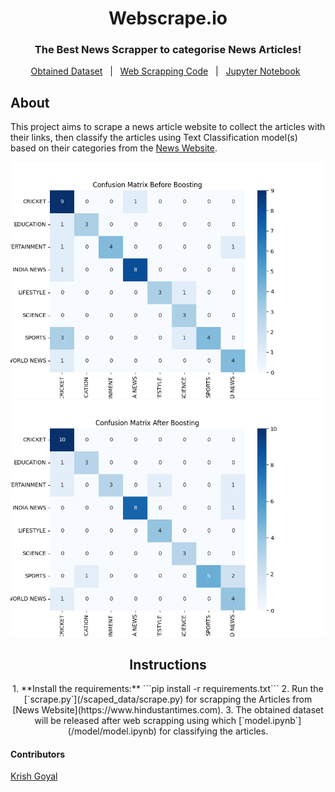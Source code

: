 <div align="center">
  <h1>Webscrape.io</h1>
  <h3>The Best News Scrapper to categorise News Articles!</h3>
</div>

<p align="center">
  <a href="/scaped_data/classified_articles_data.csv">Obtained Dataset</a> &#xa0; | &#xa0;
  <a href="/scaped_data/scrape.py">Web Scrapping Code</a> &#xa0; | &#xa0;
  <a href="/model/model.ipynb">Jupyter Notebook</a> &#xa0; 
</p>

## About ##

This project aims to scrape a news article website to collect the articles with their links, then classify the articles using Text Classification model(s) based on their categories from the [News Website](https://www.hindustantimes.com).


<div align="center" id="top">
  <img src="model/confusion_matrix_before_boosting.png" width="900" alt="Profile Readme Generator" />
  
  <img src="model/confusion_matrix_after_boosting.png" width="900" alt="Profile Readme Generator" />
</div>

<div align="center" id="top">
  <h2> Instructions </h2>
  1. **Install the requirements:** ```pip install -r requirements.txt```
  2. Run the [`scrape.py`](/scaped_data/scrape.py) for scrapping the Articles from [News Website](https://www.hindustantimes.com).
  3. The obtained dataset will be released after web scrapping using which [`model.ipynb`](/model/model.ipynb) for classifying the articles.
</div>

<h4 align = "left"> Contributors </h2>
<p align="left">
  <a href="https://github.com/krishnaa-tech">Krish Goyal</a> &#xa0;
</p>
